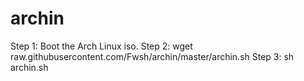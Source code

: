 # archin

Step 1: Boot the Arch Linux iso.
Step 2: wget raw.githubusercontent.com/Fwsh/archin/master/archin.sh
Step 3: sh archin.sh
